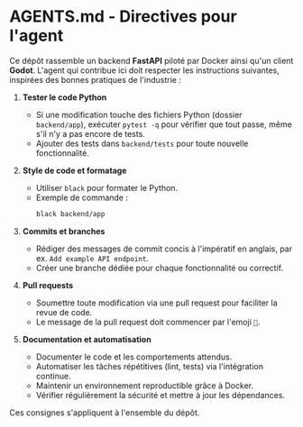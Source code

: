 # AGENTS.md - Directives pour l'agent

Ce dépôt rassemble un backend **FastAPI** piloté par Docker ainsi qu'un client **Godot**. L'agent qui contribue ici doit respecter les instructions suivantes, inspirées des bonnes pratiques de l'industrie :

1. **Tester le code Python**
   - Si une modification touche des fichiers Python (dossier `backend/app`), exécuter `pytest -q` pour vérifier que tout passe, même s'il n'y a pas encore de tests.
   - Ajouter des tests dans `backend/tests` pour toute nouvelle fonctionnalité.

2. **Style de code et formatage**
   - Utiliser `black` pour formater le Python.
   - Exemple de commande :
     ```bash
     black backend/app
     ```

3. **Commits et branches**
   - Rédiger des messages de commit concis à l'impératif en anglais, par ex. `Add example API endpoint`.
   - Créer une branche dédiée pour chaque fonctionnalité ou correctif.

4. **Pull requests**
   - Soumettre toute modification via une pull request pour faciliter la revue de code.
   - Le message de la pull request doit commencer par l'emoji `🤖`.

5. **Documentation et automatisation**
   - Documenter le code et les comportements attendus.
   - Automatiser les tâches répétitives (lint, tests) via l'intégration continue.
   - Maintenir un environnement reproductible grâce à Docker.
   - Vérifier régulièrement la sécurité et mettre à jour les dépendances.

Ces consignes s'appliquent à l'ensemble du dépôt.
